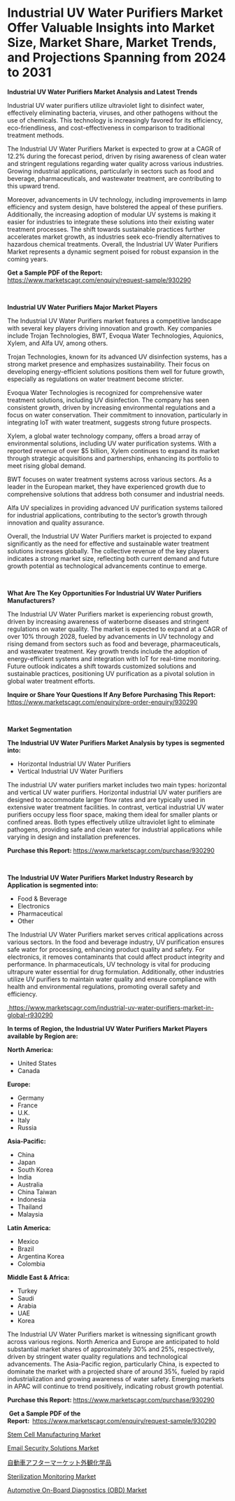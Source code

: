 <p><h1>Industrial UV Water Purifiers Market Offer Valuable Insights into Market Size, Market Share, Market Trends, and Projections Spanning from 2024 to 2031</h1></p><p><strong>Industrial UV Water Purifiers Market Analysis and Latest Trends</strong></p>
<p><p>Industrial UV water purifiers utilize ultraviolet light to disinfect water, effectively eliminating bacteria, viruses, and other pathogens without the use of chemicals. This technology is increasingly favored for its efficiency, eco-friendliness, and cost-effectiveness in comparison to traditional treatment methods. </p><p>The Industrial UV Water Purifiers Market is expected to grow at a CAGR of 12.2% during the forecast period, driven by rising awareness of clean water and stringent regulations regarding water quality across various industries. Growing industrial applications, particularly in sectors such as food and beverage, pharmaceuticals, and wastewater treatment, are contributing to this upward trend. </p><p>Moreover, advancements in UV technology, including improvements in lamp efficiency and system design, have bolstered the appeal of these purifiers. Additionally, the increasing adoption of modular UV systems is making it easier for industries to integrate these solutions into their existing water treatment processes. The shift towards sustainable practices further accelerates market growth, as industries seek eco-friendly alternatives to hazardous chemical treatments. Overall, the Industrial UV Water Purifiers Market represents a dynamic segment poised for robust expansion in the coming years.</p></p>
<p><strong>Get a Sample PDF of the Report:&nbsp;</strong> <a href="https://www.marketscagr.com/enquiry/request-sample/930290">https://www.marketscagr.com/enquiry/request-sample/930290</a></p>
<p>&nbsp;</p>
<p><strong>Industrial UV Water Purifiers Major Market Players</strong></p>
<p><p>The Industrial UV Water Purifiers market features a competitive landscape with several key players driving innovation and growth. Key companies include Trojan Technologies, BWT, Evoqua Water Technologies, Aquionics, Xylem, and Alfa UV, among others. </p><p>Trojan Technologies, known for its advanced UV disinfection systems, has a strong market presence and emphasizes sustainability. Their focus on developing energy-efficient solutions positions them well for future growth, especially as regulations on water treatment become stricter. </p><p>Evoqua Water Technologies is recognized for comprehensive water treatment solutions, including UV disinfection. The company has seen consistent growth, driven by increasing environmental regulations and a focus on water conservation. Their commitment to innovation, particularly in integrating IoT with water treatment, suggests strong future prospects.</p><p>Xylem, a global water technology company, offers a broad array of environmental solutions, including UV water purification systems. With a reported revenue of over $5 billion, Xylem continues to expand its market through strategic acquisitions and partnerships, enhancing its portfolio to meet rising global demand.</p><p>BWT focuses on water treatment systems across various sectors. As a leader in the European market, they have experienced growth due to comprehensive solutions that address both consumer and industrial needs.</p><p>Alfa UV specializes in providing advanced UV purification systems tailored for industrial applications, contributing to the sector’s growth through innovation and quality assurance.</p><p>Overall, the Industrial UV Water Purifiers market is projected to expand significantly as the need for effective and sustainable water treatment solutions increases globally. The collective revenue of the key players indicates a strong market size, reflecting both current demand and future growth potential as technological advancements continue to emerge.</p></p>
<p>&nbsp;</p>
<p><strong>What Are The Key Opportunities For Industrial UV Water Purifiers Manufacturers?</strong></p>
<p><p>The Industrial UV Water Purifiers market is experiencing robust growth, driven by increasing awareness of waterborne diseases and stringent regulations on water quality. The market is expected to expand at a CAGR of over 10% through 2028, fueled by advancements in UV technology and rising demand from sectors such as food and beverage, pharmaceuticals, and wastewater treatment. Key growth trends include the adoption of energy-efficient systems and integration with IoT for real-time monitoring. Future outlook indicates a shift towards customized solutions and sustainable practices, positioning UV purification as a pivotal solution in global water treatment efforts.</p></p>
<p><strong>Inquire or Share Your Questions If Any Before Purchasing This Report:</strong> <a href="https://www.marketscagr.com/enquiry/pre-order-enquiry/930290">https://www.marketscagr.com/enquiry/pre-order-enquiry/930290</a></p>
<p>&nbsp;</p>
<p><strong>Market Segmentation</strong></p>
<p><strong>The Industrial UV Water Purifiers Market Analysis by types is segmented into:</strong></p>
<p><ul><li>Horizontal Industrial UV Water Purifiers</li><li>Vertical Industrial UV Water Purifiers</li></ul></p>
<p><p>The industrial UV water purifiers market includes two main types: horizontal and vertical UV water purifiers. Horizontal industrial UV water purifiers are designed to accommodate larger flow rates and are typically used in extensive water treatment facilities. In contrast, vertical industrial UV water purifiers occupy less floor space, making them ideal for smaller plants or confined areas. Both types effectively utilize ultraviolet light to eliminate pathogens, providing safe and clean water for industrial applications while varying in design and installation preferences.</p></p>
<p><strong>Purchase this Report:&nbsp;</strong><a href="https://www.marketscagr.com/purchase/930290">https://www.marketscagr.com/purchase/930290</a></p>
<p>&nbsp;</p>
<p><strong>The Industrial UV Water Purifiers Market Industry Research by Application is segmented into:</strong></p>
<p><ul><li>Food & Beverage</li><li>Electronics</li><li>Pharmaceutical</li><li>Other</li></ul></p>
<p><p>The Industrial UV Water Purifiers market serves critical applications across various sectors. In the food and beverage industry, UV purification ensures safe water for processing, enhancing product quality and safety. For electronics, it removes contaminants that could affect product integrity and performance. In pharmaceuticals, UV technology is vital for producing ultrapure water essential for drug formulation. Additionally, other industries utilize UV purifiers to maintain water quality and ensure compliance with health and environmental regulations, promoting overall safety and efficiency.</p></p>
<p><a href="https://www.marketscagr.com/industrial-uv-water-purifiers-market-in-global-r930290">&nbsp;https://www.marketscagr.com/industrial-uv-water-purifiers-market-in-global-r930290</a></p>
<p><strong>In terms of Region, the Industrial UV Water Purifiers Market Players available by Region are:</strong></p>
<p>
    <p> <strong> North America: </strong>
        <ul>
            <li>United States</li>
            <li>Canada</li>
        </ul>
        </p> 
    <p> <strong> Europe: </strong>
        <ul>
            <li>Germany</li>
            <li>France</li>
            <li>U.K.</li>
            <li>Italy</li>
            <li>Russia</li>
        </ul>
        </p> 
    <p> <strong> Asia-Pacific: </strong>
        <ul>
            <li>China</li>
            <li>Japan</li>
            <li>South Korea</li>
            <li>India</li>
            <li>Australia</li>
            <li>China Taiwan</li>
            <li>Indonesia</li>
            <li>Thailand</li>
            <li>Malaysia</li>
        </ul>
        </p> 
    <p> <strong> Latin America: </strong>
        <ul>
            <li>Mexico</li>
            <li>Brazil</li>
            <li>Argentina Korea</li>
            <li>Colombia</li>
        </ul>
        </p> 
    <p> <strong> Middle East & Africa: </strong>
        <ul>
            <li>Turkey</li>
            <li>Saudi</li>
            <li>Arabia</li>
            <li>UAE</li>
            <li>Korea</li>
        </ul>
    </p>
    </p>
<p><p>The Industrial UV Water Purifiers market is witnessing significant growth across various regions. North America and Europe are anticipated to hold substantial market shares of approximately 30% and 25%, respectively, driven by stringent water quality regulations and technological advancements. The Asia-Pacific region, particularly China, is expected to dominate the market with a projected share of around 35%, fueled by rapid industrialization and growing awareness of water safety. Emerging markets in APAC will continue to trend positively, indicating robust growth potential.</p></p>
<p><strong>Purchase this Report: </strong><a href="https://www.marketscagr.com/purchase/930290">https://www.marketscagr.com/purchase/930290</a></p>
<p>&nbsp;<strong>Get a Sample PDF of the Report:&nbsp;&nbsp;</strong><a href="https://www.marketscagr.com/enquiry/request-sample/930290">https://www.marketscagr.com/enquiry/request-sample/930290</a></p>
<p><strong></strong></p>
<p><p><a href="https://www.linkedin.com/pulse/stem-cell-manufacturing-industry-analysis-report-its-market-jhszc?trackingId=JqxLhdtMT0mc1nGXeFPN2w%3D%3D">Stem Cell Manufacturing Market</a></p><p><a href="https://issuu.com/reportprime-2/docs/email-security-solutions-market-siz_420b5ea6ff15a9">Email Security Solutions Market</a></p><p><a href="https://medium.com/@adfwe254/automotive-aftermarket-appearance-chemicals-market-%E3%81%AF-%E3%82%B3%E3%82%B9%E3%83%88%E7%AE%A1%E7%90%86%E3%81%A8%E5%8A%B9%E7%8E%87%E5%90%91%E4%B8%8A%E3%82%92%E5%84%AA%E5%85%88%E3%81%97%E3%81%BE%E3%81%99-bb6acf4a7836">自動車アフターマーケット外観化学品</a></p><p><a href="https://www.linkedin.com/pulse/global-sterilization-monitoring-market-sector-types-hxixc?trackingId=hEeqAmOhQEKqm%2BbmhzreuA%3D%3D">Sterilization Monitoring Market</a></p><p><a href="https://issuu.com/reportprime-2/docs/automotive-on-board-diagnostics-obd_409696f18b55f7">Automotive On-Board Diagnostics (OBD) Market</a></p></p>